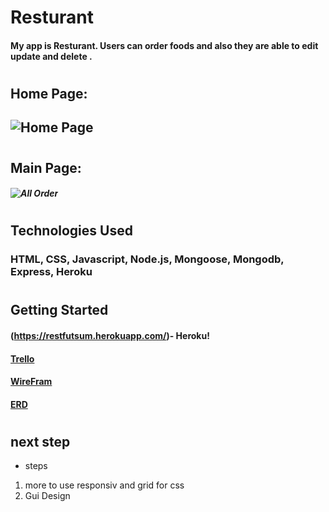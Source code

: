 # Resturant
#### My app is Resturant. Users can order foods and also they are able to edit update and delete .
#

## Home Page:
## ![Home Page](https://i.imgur.com/7QaqyAQ.png)
#

## Main Page:
##### ![All Order](https://i.imgur.com/GQfFDjm.png)
#

## Technologies Used 
### HTML, CSS, Javascript, Node.js, Mongoose, Mongodb, Express, Heroku
# 

## Getting Started
#### (https://restfutsum.herokuapp.com/)- Heroku!


#### [Trello](https://trello.com/b/McbqmrnU/project2)

#### [WireFram](https://www.figma.com/file/OfuwkUZghaaL78vsYz062a/Untitled?node-id=71%3A0)


#### [ERD](https://app.lucidchart.com/documents/edit/08e92f68-5b0b-4f20-a0a6-6b38635067ff/0_0)
#
## next step
* steps
1. more to use responsiv and grid for css
2. Gui Design 